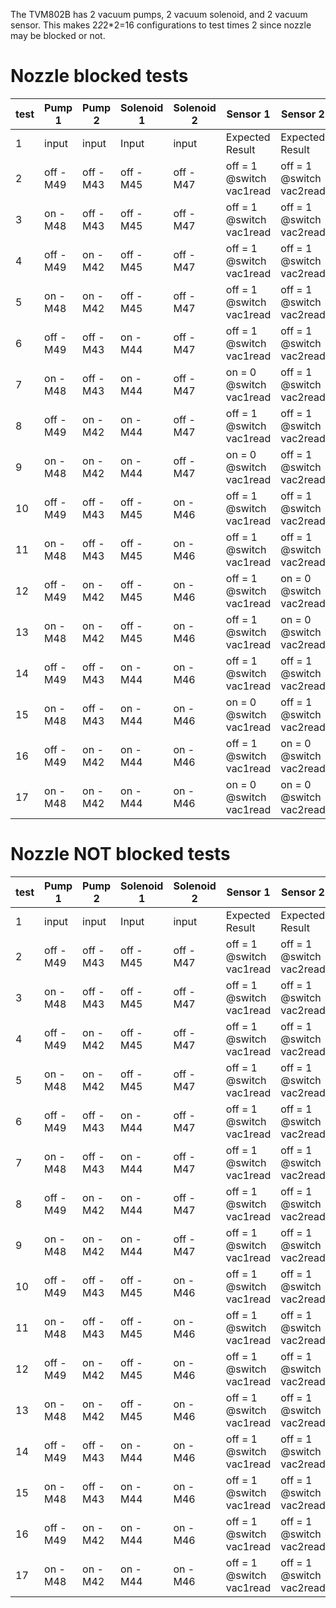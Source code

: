 The TVM802B has 2 vacuum pumps, 2 vacuum solenoid, and 2 vacuum sensor.
This makes 2*2*2*2=16 configurations to test times 2 since nozzle may be blocked or not.

# Nozzle blocked tests

| test | Pump 1    | Pump 2    | Solenoid 1 | Solenoid 2 | Sensor 1                 | Sensor 2                 | Result |
| ---  | ---       | ---       | ---        | ---        | ---                      | ---                      | ---    |
|   1  | input     | input     | Input      | input      | Expected Result          | Expected Result          |        |
|   2  | off - M49 | off - M43 |  off - M45 | off - M47  | off = 1 @switch vac1read | off = 1 @switch vac2read |        |
|   3  | on  - M48 | off - M43 |  off - M45 | off - M47  | off = 1 @switch vac1read | off = 1 @switch vac2read |        |
|   4  | off - M49 | on  - M42 |  off - M45 | off - M47  | off = 1 @switch vac1read | off = 1 @switch vac2read |        |
|   5  | on  - M48 | on  - M42 |  off - M45 | off - M47  | off = 1 @switch vac1read | off = 1 @switch vac2read |        |
|   6  | off - M49 | off - M43 |  on -  M44 | off - M47  | off = 1 @switch vac1read | off = 1 @switch vac2read |        |
|   7  | on  - M48 | off - M43 |  on -  M44 | off - M47  | on  = 0 @switch vac1read | off = 1 @switch vac2read |        |
|   8  | off - M49 | on  - M42 |  on -  M44 | off - M47  | off = 1 @switch vac1read | off = 1 @switch vac2read |        |
|   9  | on  - M48 | on  - M42 |  on -  M44 | off - M47  | on  = 0 @switch vac1read | off = 1 @switch vac2read |        |
|  10  | off - M49 | off - M43 |  off - M45 | on  - M46  | off = 1 @switch vac1read | off = 1 @switch vac2read |        |
|  11  | on  - M48 | off - M43 |  off - M45 | on  - M46  | off = 1 @switch vac1read | off = 1 @switch vac2read |        |
|  12  | off - M49 | on  - M42 |  off - M45 | on  - M46  | off = 1 @switch vac1read | on = 0  @switch vac2read |        |
|  13  | on  - M48 | on  - M42 |  off - M45 | on  - M46  | off = 1 @switch vac1read | on = 0  @switch vac2read |        |
|  14  | off - M49 | off - M43 |  on -  M44 | on  - M46  | off = 1 @switch vac1read | off = 1 @switch vac2read |        |
|  15  | on  - M48 | off - M43 |  on -  M44 | on  - M46  | on  = 0 @switch vac1read | off = 1 @switch vac2read |        |
|  16  | off - M49 | on  - M42 |  on -  M44 | on  - M46  | off = 1 @switch vac1read | on = 0  @switch vac2read |        |
|  17  | on  - M48 | on  - M42 |  on -  M44 | on  - M46  | on  = 0 @switch vac1read | on = 0  @switch vac2read |        |

# Nozzle NOT blocked tests

| test | Pump 1    | Pump 2    | Solenoid 1 | Solenoid 2 | Sensor 1                 | Sensor 2                 | Result |
| ---  | ---       | ---       | ---        | ---        | ---                      | ---                      | ---    |
|   1  | input     | input     | Input      | input      | Expected Result          | Expected Result          |        |
|   2  | off - M49 | off - M43 |  off - M45 | off - M47  | off = 1 @switch vac1read | off = 1 @switch vac2read |        |
|   3  | on  - M48 | off - M43 |  off - M45 | off - M47  | off = 1 @switch vac1read | off = 1 @switch vac2read |        |
|   4  | off - M49 | on  - M42 |  off - M45 | off - M47  | off = 1 @switch vac1read | off = 1 @switch vac2read |        |
|   5  | on  - M48 | on  - M42 |  off - M45 | off - M47  | off = 1 @switch vac1read | off = 1 @switch vac2read |        |
|   6  | off - M49 | off - M43 |  on -  M44 | off - M47  | off = 1 @switch vac1read | off = 1 @switch vac2read |        |
|   7  | on  - M48 | off - M43 |  on -  M44 | off - M47  | off = 1 @switch vac1read | off = 1 @switch vac2read |        |
|   8  | off - M49 | on  - M42 |  on -  M44 | off - M47  | off = 1 @switch vac1read | off = 1 @switch vac2read |        |
|   9  | on  - M48 | on  - M42 |  on -  M44 | off - M47  | off = 1 @switch vac1read | off = 1 @switch vac2read |        |
|  10  | off - M49 | off - M43 |  off - M45 | on  - M46  | off = 1 @switch vac1read | off = 1 @switch vac2read |        |
|  11  | on  - M48 | off - M43 |  off - M45 | on  - M46  | off = 1 @switch vac1read | off = 1 @switch vac2read |        |
|  12  | off - M49 | on  - M42 |  off - M45 | on  - M46  | off = 1 @switch vac1read | off = 1 @switch vac2read |        |
|  13  | on  - M48 | on  - M42 |  off - M45 | on  - M46  | off = 1 @switch vac1read | off = 1 @switch vac2read |        |
|  14  | off - M49 | off - M43 |  on -  M44 | on  - M46  | off = 1 @switch vac1read | off = 1 @switch vac2read |        |
|  15  | on  - M48 | off - M43 |  on -  M44 | on  - M46  | off = 1 @switch vac1read | off = 1 @switch vac2read |        |
|  16  | off - M49 | on  - M42 |  on -  M44 | on  - M46  | off = 1 @switch vac1read | off = 1 @switch vac2read |        |
|  17  | on  - M48 | on  - M42 |  on -  M44 | on  - M46  | off = 1 @switch vac1read | off = 1 @switch vac2read |        |